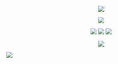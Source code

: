 <p align="center">
<img src="https://files.catbox.moe/uuwerr.png"/>
</p>

<p align="center">
<img src="https://files.catbox.moe/9hdndd.png"/>
</p>

<p align="center">
<img src="https://files.catbox.moe/viypct.png"/>
<img src="https://files.catbox.moe/2yc4ih.png"/> 
<img src="https://files.catbox.moe/bi6luk.png"/>
</p>

<p align="center">
<img src="https://files.catbox.moe/f9jlyt.png"/> 
</p>

![](https://komarev.com/ghpvc/?username=ranpos&color=dedede) <br> 
